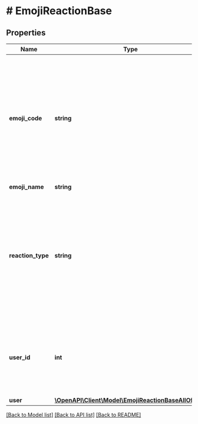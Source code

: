 # # EmojiReactionBase

## Properties

Name | Type | Description | Notes
------------ | ------------- | ------------- | -------------
**emoji_code** | **string** | A unique identifier, defining the specific emoji codepoint requested, within the namespace of the &#x60;reaction_type&#x60;.  For example, for &#x60;unicode_emoji&#x60;, this will be an encoding of the Unicode codepoint; for &#x60;realm_emoji&#x60;, it&#39;ll be the ID of the realm emoji. | [optional]
**emoji_name** | **string** | Name of the emoji. | [optional]
**reaction_type** | **string** | One of the following values:  * &#x60;unicode_emoji&#x60;: Unicode emoji (&#x60;emoji_code&#x60; will be its Unicode   codepoint). * &#x60;realm_emoji&#x60;: [Custom emoji](/help/add-custom-emoji).   (&#x60;emoji_code&#x60; will be its ID). * &#x60;zulip_extra_emoji&#x60;: Special emoji included with Zulip.  Exists to   namespace the &#x60;zulip&#x60; emoji. | [optional]
**user_id** | **int** | The ID of the user who added the reaction.  **Changes**: New in Zulip 3.0 (feature level 2). The &#x60;user&#x60; object is deprecated and will be removed in the future. | [optional]
**user** | [**\OpenAPI\Client\Model\EmojiReactionBaseAllOfUser**](EmojiReactionBaseAllOfUser.md) |  | [optional]

[[Back to Model list]](../../README.md#models) [[Back to API list]](../../README.md#endpoints) [[Back to README]](../../README.md)
